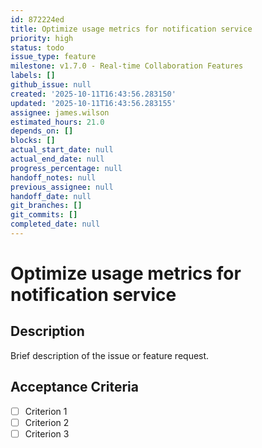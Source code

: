 ```yaml
---
id: 872224ed
title: Optimize usage metrics for notification service
priority: high
status: todo
issue_type: feature
milestone: v1.7.0 - Real-time Collaboration Features
labels: []
github_issue: null
created: '2025-10-11T16:43:56.283150'
updated: '2025-10-11T16:43:56.283155'
assignee: james.wilson
estimated_hours: 21.0
depends_on: []
blocks: []
actual_start_date: null
actual_end_date: null
progress_percentage: null
handoff_notes: null
previous_assignee: null
handoff_date: null
git_branches: []
git_commits: []
completed_date: null
---
```


# Optimize usage metrics for notification service

## Description

Brief description of the issue or feature request.

## Acceptance Criteria

- [ ] Criterion 1
- [ ] Criterion 2
- [ ] Criterion 3